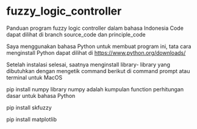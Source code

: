 # fuzzy_logic_controller
Panduan program fuzzy logic controller dalam bahasa Indonesia
Code dapat dilihat di branch source_code dan principle_code

Saya menggunakan bahasa Python untuk membuat program ini, tata cara menginstall Python dapat dilihat di
https://www.python.org/downloads/

Setelah instalasi selesai, saatnya menginstall library- library yang dibutuhkan dengan mengetik command berikut di command prompt atau terminal untuk MacOS

pip install numpy
library numpy adalah kumpulan function perhitungan dasar untuk bahasa Python

pip install skfuzzy

pip install matplotlib
